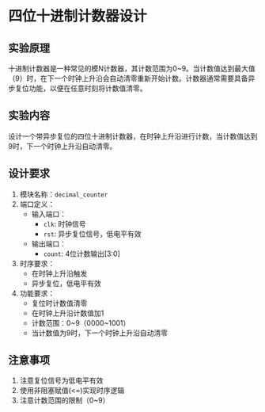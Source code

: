 # 四位十进制计数器设计

## 实验原理
十进制计数器是一种常见的模N计数器，其计数范围为0~9。当计数值达到最大值（9）时，在下一个时钟上升沿会自动清零重新开始计数。计数器通常需要具备异步复位功能，以便在任意时刻将计数值清零。

## 实验内容
设计一个带异步复位的四位十进制计数器，在时钟上升沿进行计数，当计数值达到9时，下一个时钟上升沿自动清零。

## 设计要求
1. 模块名称：`decimal_counter`
2. 端口定义：
   - 输入端口：
     - `clk`: 时钟信号
     - `rst`: 异步复位信号，低电平有效
   - 输出端口：
     - `count`: 4位计数输出[3:0]
3. 时序要求：
   - 在时钟上升沿触发
   - 异步复位，低电平有效
4. 功能要求：
   - 复位时计数值清零
   - 在时钟上升沿计数值加1
   - 计数范围：0\~9（0000\~1001）
   - 当计数值为9时，下一个时钟上升沿自动清零

## 注意事项
1. 注意复位信号为低电平有效
2. 使用非阻塞赋值(<=)实现时序逻辑
3. 注意计数范围的限制（0~9）